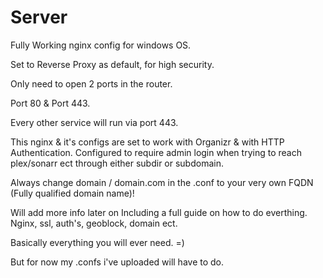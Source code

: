 # Server
Fully Working nginx config for windows OS.

Set to Reverse Proxy as default, for high security.

Only need to open 2 ports in the router.

Port 80 & Port 443.

Every other service will run via port 443.

This nginx & it's configs are set to work with Organizr & with HTTP Authentication. Configured to require admin login when trying to reach plex/sonarr ect through either subdir or subdomain.

Always change domain / domain.com in the .conf to your very own FQDN (Fully qualified domain name)!

Will add more info later on Including a full guide on how to do everthing. Nginx, ssl, auth's, geoblock, domain ect.

Basically everything you will ever need. =)

But for now my .confs i've uploaded will have to do.
